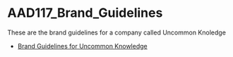 # AAD117_Brand_Guidelines
These are the brand guidelines for a company called Uncommon Knoledge

+ [Brand Guidelines for Uncommon Knowledge](http://mrzackrox.github.io/AAD117_Brand_Guidelines/site/uk_brand.html)
